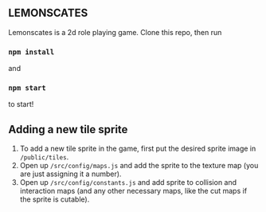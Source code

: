 ## LEMONSCATES

Lemonscates is a 2d role playing game. Clone this repo, then run

### `npm install`

and

### `npm start`

to start!

## Adding a new tile sprite

1. To add a new tile sprite in the game, first put the desired sprite image in `/public/tiles`.
2. Open up `/src/config/maps.js` and add the sprite to the texture map (you are just assigning it a number).
3. Open up `/src/config/constants.js` and add sprite to collision and interaction maps (and any other necessary maps, like the cut maps if the sprite is cutable).
